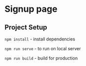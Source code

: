 # Signup page
## Project Setup


`npm install` - install dependencies

`npm run serve` - to run on local server

`npm run build` - build for production